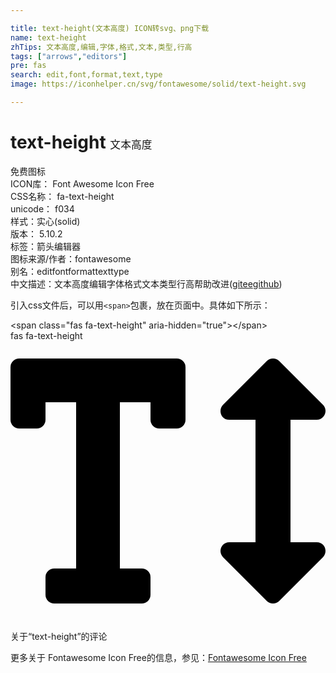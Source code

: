 ```yaml
---

title: text-height(文本高度) ICON转svg、png下载
name: text-height
zhTips: 文本高度,编辑,字体,格式,文本,类型,行高
tags: ["arrows","editors"]
pre: fas
search: edit,font,format,text,type
image: https://iconhelper.cn/svg/fontawesome/solid/text-height.svg

---
```


# text-height  <small style="font-size: 60%;font-weight: 100">文本高度</small>


<div class="detail-page">
<p>
<span><span class="badge-success badge">免费图标</span> </span>
<br/>
<span>
ICON库：
<span class="badge-secondary badge">Font Awesome Icon Free</span> 
</span>
<br/>
<span>
CSS名称：
<span class="badge-secondary badge">fa-text-height</span> 
</span>
<br/>
<span>
unicode：
<span class="badge-secondary badge">f034</span> 
<copy-btn content='f034' btn-title=""></copy-btn>
<copy-btn :content='String.fromCodePoint(parseInt("f034", 16))' btn-title="复制U"></copy-btn>
</span><br/><span>样式：<span class="badge-light badge">实心(solid)</span></span>
<br/>
<span>
版本：
<span class="badge-secondary badge">5.10.2</span> 
</span><br/><span>标签：<span class="badge-light badge"><router-link to="/tags/arrows.html">箭头</router-link></span><span class="badge-light badge"><router-link to="/tags/editors.html">编辑器</router-link></span></span>
<br/>
<span>图标来源/作者：<span class="badge-light badge">fontawesome</span></span> 
<br/>
<span>别名：<span class="badge-light badge">edit</span><span class="badge-light badge">font</span><span class="badge-light badge">format</span><span class="badge-light badge">text</span><span class="badge-light badge">type</span></span><br/><span class="zh-detail">中文描述：<span class="badge-primary badge">文本高度</span><span class="badge-primary badge">编辑</span><span class="badge-primary badge">字体</span><span class="badge-primary badge">格式</span><span class="badge-primary badge">文本</span><span class="badge-primary badge">类型</span><span class="badge-primary badge">行高</span><span class="help-link"><span>帮助改进</span>(<a href="https://gitee.com/liuwave/icon-helper/edit/master/json/fontawesome/solid/text-height.json" target="_blank" rel="noopener noreferrer">gitee</a><a href="https://github.com/liuwave/icon-helper/edit/master/json/fontawesome/solid/text-height.json" target="_blank" rel="noopener noreferrer">github</a></span>)</span><br/>
</p>
</div>
<div class="alert alert-dark">
  <i class="fas fa-text-height fa-xs"></i>
  <i class="fas fa-text-height fa-sm"></i>
  <i class="fas fa-text-height fa-lg"></i>
  <i class="fas fa-text-height fa-2x"></i>
  <i class="fas fa-text-height fa-3x"></i>
  <i class="fas fa-text-height fa-5x"></i>
  <i class="fas fa-text-height fa-7x"></i>
</div>
<div>
  <p>引入css文件后，可以用<code>&lt;span&gt;</code>包裹，放在页面中。具体如下所示：    
  </p>
  <div class="alert alert-primary" style="font-size: 14px">
    &lt;span class="fas fa-text-height" aria-hidden="true"&gt;&lt;/span&gt;
    <copy-btn content='<span class="fas fa-text-height" aria-hidden="true"></span>'></copy-btn>
  </div>
  <div class="alert alert-secondary">
    <i class="fas fa-text-height"
    style="font-size: 24px"
    aria-hidden="true"></i> fas fa-text-height
    <copy-btn content="fas fa-text-height" btn-title="复制图标名称"></copy-btn>
  </div>
</div>
<div id="svg" class="svg-wrap">
<svg xmlns="http://www.w3.org/2000/svg" viewBox="0 0 576 512"><path d="M304 32H16A16 16 0 0 0 0 48v96a16 16 0 0 0 16 16h32a16 16 0 0 0 16-16v-32h56v304H80a16 16 0 0 0-16 16v32a16 16 0 0 0 16 16h160a16 16 0 0 0 16-16v-32a16 16 0 0 0-16-16h-40V112h56v32a16 16 0 0 0 16 16h32a16 16 0 0 0 16-16V48a16 16 0 0 0-16-16zm256 336h-48V144h48c14.31 0 21.33-17.31 11.31-27.31l-80-80a16 16 0 0 0-22.62 0l-80 80C379.36 126 384.36 144 400 144h48v224h-48c-14.31 0-21.32 17.31-11.31 27.31l80 80a16 16 0 0 0 22.62 0l80-80C580.64 386 575.64 368 560 368z"/></svg>
</div>
<detail full-name='fa-text-height'></detail>

<Vssue title="关于“text-height”的评论" >关于“text-height”的评论</Vssue>
    
<div><p>更多关于  Fontawesome Icon Free的信息，参见：<a target="_blank" href="https://iconhelper.cn/fontawesome.html">Fontawesome Icon Free</a>
</p></div>
